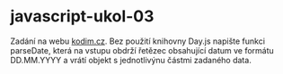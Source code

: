 # javascript-ukol-03

Zadání na webu [kodim.cz](https://kodim.cz/vyvoj-webu/js1/lekce/knihovny-vlastni-funkce/ulozky-na-doma/parsovani-data).
Bez použití knihovny Day.js napište funkci parseDate, která na vstupu obdrží řetězec obsahující datum ve formátu DD.MM.YYYY a vrátí objekt s jednotlivýnu částmi zadaného data.